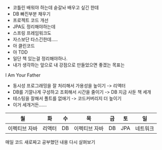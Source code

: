  - 코틀린 배워야 하는데  숟갈놔 배우고 싶긴 한데 
 - DB 빠진부분 채우기
 - 프로젝트 코드 개선
 - JPA도 정리해야하는데
 - 스프링 프레임워크도
 - 자스보단 타스긴한데.....
 - 아 클린코드 
 - 아 TDD 
 - 일단 책 있는걸 정리해야하나.
 - 내가 생각하는 앞으로 내 강점으로 만들었으면 좋겠는 목표는

I Am Your Father
 - 동시성 프로그래밍을 잘 처리해서 가용성을 높이기 -> 리액터
 - DB를 기깔나게 구성하고 조회해서 시간을 줄이기 -> DB 지금 사둔 책 세개
 - 테스팅을 잘해서 폴트를 없애기 -> 코드커버리지 더 높이기
 - 이거 세개거든......

|월|화|수|목|금|토|일|
|---|---|---|---|---|---|---|
|이펙티브 자바|리액터|DB|이펙티브 자바|DB|JPA|네트워크|

매일 코드 새로짜고 공부했던 내용 다시 살펴보기

